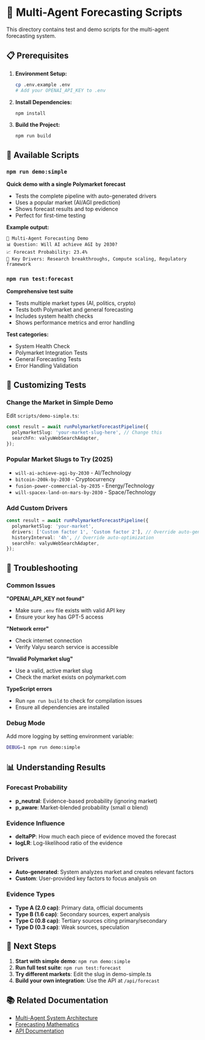 # 🤖 Multi-Agent Forecasting Scripts

This directory contains test and demo scripts for the multi-agent forecasting system.

## 📋 Prerequisites

1. **Environment Setup:**
   ```bash
   cp .env.example .env
   # Add your OPENAI_API_KEY to .env
   ```

2. **Install Dependencies:**
   ```bash
   npm install
   ```

3. **Build the Project:**
   ```bash
   npm run build
   ```

## 🚀 Available Scripts

### `npm run demo:simple`
**Quick demo with a single Polymarket forecast**

- Tests the complete pipeline with auto-generated drivers
- Uses a popular market (AI/AGI prediction)
- Shows forecast results and top evidence
- Perfect for first-time testing

**Example output:**
```
🤖 Multi-Agent Forecasting Demo
📊 Question: Will AI achieve AGI by 2030?
📈 Forecast Probability: 23.4%
🎯 Key Drivers: Research breakthroughs, Compute scaling, Regulatory framework
```

### `npm run test:forecast`
**Comprehensive test suite**

- Tests multiple market types (AI, politics, crypto)
- Tests both Polymarket and general forecasting
- Includes system health checks
- Shows performance metrics and error handling

**Test categories:**
- System Health Check
- Polymarket Integration Tests
- General Forecasting Tests
- Error Handling Validation

## 🎯 Customizing Tests

### Change the Market in Simple Demo

Edit `scripts/demo-simple.ts`:
```typescript
const result = await runPolymarketForecastPipeline({
  polymarketSlug: 'your-market-slug-here', // Change this
  searchFn: valyuWebSearchAdapter,
});
```

### Popular Market Slugs to Try (2025)

- `will-ai-achieve-agi-by-2030` - AI/Technology
- `bitcoin-200k-by-2030` - Cryptocurrency
- `fusion-power-commercial-by-2035` - Energy/Technology
- `will-spacex-land-on-mars-by-2030` - Space/Technology

### Add Custom Drivers

```typescript
const result = await runPolymarketForecastPipeline({
  polymarketSlug: 'your-market',
  drivers: ['Custom factor 1', 'Custom factor 2'], // Override auto-generation
  historyInterval: '4h', // Override auto-optimization
  searchFn: valyuWebSearchAdapter,
});
```

## 🔧 Troubleshooting

### Common Issues

**"OPENAI_API_KEY not found"**
- Make sure `.env` file exists with valid API key
- Ensure your key has GPT-5 access

**"Network error"**
- Check internet connection
- Verify Valyu search service is accessible

**"Invalid Polymarket slug"**
- Use a valid, active market slug
- Check the market exists on polymarket.com

**TypeScript errors**
- Run `npm run build` to check for compilation issues
- Ensure all dependencies are installed

### Debug Mode

Add more logging by setting environment variable:
```bash
DEBUG=1 npm run demo:simple
```

## 📊 Understanding Results

### Forecast Probability
- **p_neutral**: Evidence-based probability (ignoring market)
- **p_aware**: Market-blended probability (small α blend)

### Evidence Influence
- **deltaPP**: How much each piece of evidence moved the forecast
- **logLR**: Log-likelihood ratio of the evidence

### Drivers
- **Auto-generated**: System analyzes market and creates relevant factors
- **Custom**: User-provided key factors to focus analysis on

### Evidence Types
- **Type A (2.0 cap)**: Primary data, official documents
- **Type B (1.6 cap)**: Secondary sources, expert analysis
- **Type C (0.8 cap)**: Tertiary sources citing primary/secondary
- **Type D (0.3 cap)**: Weak sources, speculation

## 🎯 Next Steps

1. **Start with simple demo**: `npm run demo:simple`
2. **Run full test suite**: `npm run test:forecast`
3. **Try different markets**: Edit the slug in demo-simple.ts
4. **Build your own integration**: Use the API at `/api/forecast`

## 📚 Related Documentation

- [Multi-Agent System Architecture](../src/lib/agents/README.md)
- [Forecasting Mathematics](../src/lib/forecasting/README.md)
- [API Documentation](../src/app/api/forecast/README.md)
